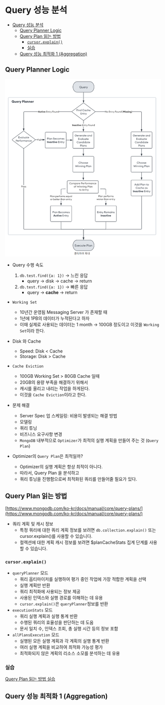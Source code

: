 # Query 성능 분석
- [Query 성능 분석](#query-성능-분석)
  - [Query Planner Logic](#query-planner-logic)
  - [Query Plan 읽는 방법](#query-plan-읽는-방법)
    - [`cursor.explain()`](#cursorexplain)
    - [실습](#실습)
  - [Query 성능 최적화 1 (Aggregation)](#query-성능-최적화-1-aggregation)

## Query Planner Logic
![alt text](./images/query-plan-logic.png)
- Query 수행 속도
  1. `db.test.find({a: 1})` -> 느린 응답
      - query -> disk -> cache -> return 
  2. `db.test.find({a: 1})` -> 빠른 응답
      - query -> **cache** -> return

- `Working Set`
  - 10년간 운영됨 Messaging Server 가 존재할 때
  - 1년에 1PB의 데이터가 누적된다고 하자
  - 이때 실제로 사용되는 데이터는 1 month -> 100GB 정도이고 이것을 `Working Set`이라 한다.

- Disk 와 Cache
  - Speed: Disk < Cache
  - Storage: Disk > Cache

- `Cache Eviction`
  - 100GB Working Set > 80GB Cache 일때
  - 20GB의 용량 부족을 해결하기 위해서 
  - 캐시를 올리고 내리는 작업을 하게된다.
  - 이것을 `Cache Eviction`이라고 한다.

- 문제 해결
  - Server Spec 업 스케일링: 비용이 발생되는 해결 방법
  - 모델링
  - 쿼리 튜닝
  - 비즈니스 요구사항 변경
  - `MongoDB` 내부적으로 `Optimizer`가 최적의 실행 계획을 만들어 주는 것 (`Query Plan`)
  
- Optimizer의 `Query Plan`은 최적일까?
  - Optimizer의 실행 계획은 항상 최적이 아니다.
  - 따라서, Query Plan 을 분석하고
  - 쿼리 튜닝을 진행함으로써 최적화된 쿼리를 만들어줄 필요가 있다.

## Query Plan 읽는 방법
[https://www.mongodb.com/ko-kr/docs/manual/core/query-plans/](https://www.mongodb.com/ko-kr/docs/manual/core/query-plans/)

- 쿼리 계획 및 캐시 정보
  - 특정 쿼리에 대한 쿼리 계획 정보를 보려면 `db.collection.explain()` 또는 cursor.explain()를 사용할 수 있습니다.
  - 컬렉션에 대한 계획 캐시 정보를 보려면 $planCacheStats 집계 단계를 사용할 수 있습니다.

### `cursor.explain()`
- `queryPlanner` 모드
  - 쿼리 옵티마이저를 실행하여 평가 중인 작업에 가장 적합한 계획을 선택
  - 실행 계획만 반환
  - 쿼리 최적화에 사용되는 정보 제공
  - 사용된 인덱스와 실행 경로를 이해하는 데 유용
  - `cursor.explain()`은 `queryPlanner`정보를 반환
- `executionStats` 모드
  - 쿼리 실행 계획과 실행 통계 반환
  - 수행된 쿼리의 효율성을 판단하는 데 도움
  - 문서 일치 수, 인덱스 조회, 총 실행 시간 등의 정보 포함
- `allPlansExecution` 모드
  - 실행된 모든 실행 계획과 각 계획의 실행 통계 반환
  - 여러 실행 계획을 비교하여 최적화 가능성 평가
  - 최적화되지 않은 계획의 리소스 소모를 분석하는 데 유용

### 실습
[Query Plan 읽는 방법 실습](./7.02_Query%20Plan%20읽는%20방법.mongodb.js)

## Query 성능 최적화 1 (Aggregation)